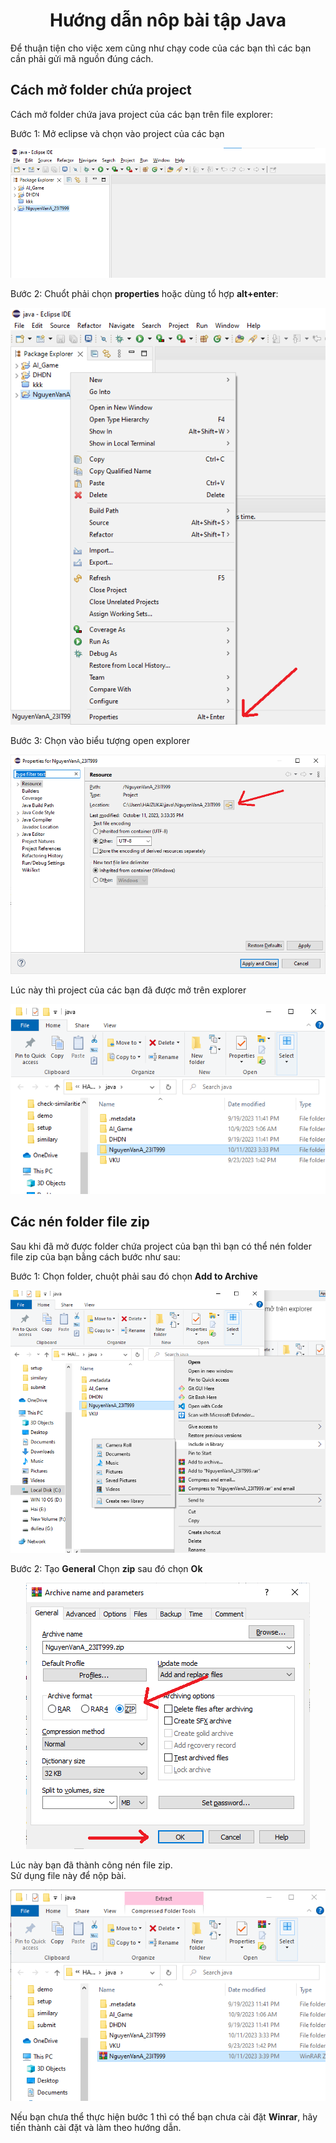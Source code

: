 <div align="center">

# Hướng dẫn nôp bài tập Java

</div>

Để thuận tiện cho việc xem cũng như chạy code của các bạn thì các bạn cần phải gửi mã nguồn đúng cách.

## Cách mở folder chứa project

Cách mở folder chứa java project của các bạn trên file explorer:

Bước 1: Mở eclipse và chọn vào project của các bạn
<div align="center"><img src="./assets/submit/submit1.png"></div>

Bước 2: Chuổt phải chọn **properties** hoặc dùng tổ hợp **alt+enter**:
<div align="center"><img src="./assets/submit/submit2.png"></div>

Bước 3: Chọn vào biểu tượng open explorer
<div align="center"><img src="./assets/submit/submit3.png"></div>

Lúc này thì project của các bạn đã được mở trên explorer
<div align="center"><img src="./assets/submit/submit4.png"></div>

## Các nén folder file zip

Sau khi đã mở được folder chứa project của bạn thì bạn có thể nén folder file zip của bạn bằng cách bước như sau:

Bước 1: Ch­ọn folder, chuột phải sau đó chọn **Add to Archive**
<div align="center"><img src="./assets/submit/submit6.png"></div>

Bước 2: Tạo **General** Chọn **zip** sau đó chọn **Ok**
<div align="center"><img src="./assets/submit/submit7.png"></div>

Lúc này bạn đã thành công nén file zip. <br>Sử dụng file này để nộp bài.

<div align="center"><img src="./assets/submit/submit5.png"></div>

Nếu bạn chưa thể thực hiện bước 1 thì có thể bạn chưa cài đặt **Winrar**, hãy tiến thành cài đặt và làm theo hướng dẫn.